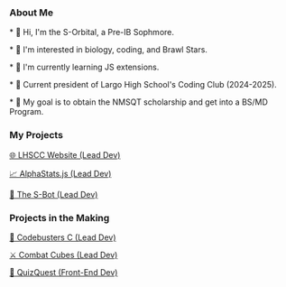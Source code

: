 <h3 class="aboutMe"> About Me </h3> 
<p class="aboutMe">* 👋 Hi, I'm the S-Orbital, a Pre-IB Sophmore.  </p>
<p class="aboutMe">* 👀 I'm interested in biology, coding, and Brawl Stars.  </p>
<p class="aboutMe">* 🌱 I'm currently learning JS extensions.  </p>
<p class="aboutMe">* 👑 Current president of Largo High School's Coding Club (2024-2025).  </p>
<p class="aboutMe">* 🎯 My goal is to obtain the NMSQT scholarship and get into a BS/MD Program. </p> 
<div class="center-container">
<h3 class="aboutMe">My Projects </h3>  
<div class="project-container">
<a class="projects" href="largo.hackclub.com"><p class="aboutMe">🌐 LHSCC Website (Lead Dev)  </p></a>
<a class="projects" href=""><p class="aboutMe">📈 AlphaStats.js (Lead Dev)  </p></a>
<a class="projects" href="/discord-bot.html"><p class="aboutMe">🤖 The S-Bot (Lead Dev)  </p></a>

</div>
</div>
<div class="center-container">
<h3 class="aboutMe">Projects in the Making </h3>  
<div class="project-container">
<a class="projects" href=""><p class="aboutMe">📄 Codebusters C (Lead Dev)  </p></a>
<a class="projects" href=""><p class="aboutMe">⚔️ Combat Cubes (Lead Dev)  </p></a>
<a class="projects" href=""><p class="aboutMe">📝 QuizQuest (Front-End Dev) </p></a>
</div>
</div>
